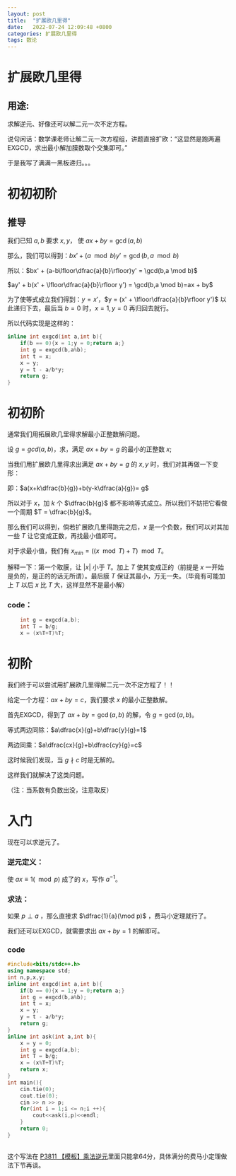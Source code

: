 ```yaml
---
layout: post
title:  "扩展欧几里得"
date:   2022-07-24 12:09:48 +0800
categories: 扩展欧几里得
tags: 数论
---
```

# 扩展欧几里得

## 用途:
求解逆元、好像还可以解二元一次不定方程。

说句闲话：数学课老师让解二元一次方程组，讲题直接扩欧：“这显然是跑两遍EXGCD，求出最小解加膜数取个交集即可。”

于是我写了满满一黑板递归。。。

# 初初初阶

## 推导

我们已知 $a,b$ 要求 $x,y$， 使 $ax + by = \gcd(a,b)$

那么，我们可以得到：$bx'+(a \mod b)y' = \gcd(b,a \mod b)$

所以：$bx' + (a-b\lfloor\dfrac{a}{b}\rfloor)y' = \gcd(b,a \mod b)$

 $ay' + b(x' + \lfloor\dfrac{a}{b}\rfloor y') = \gcd(b,a \mod b)=ax + by$

为了使等式成立我们得到：$y=x'$，$y = (x' + \lfloor\dfrac{a}{b}\rfloor y')$ 以此递归下去，最后当 $b = 0$ 时，$x = 1,y = 0$ 再归回去就行。

所以代码实现是这样的：

```cpp
inline int exgcd(int a,int b){
	if(b == 0){x = 1;y = 0;return a;}
	int g = exgcd(b,a%b);
	int t = x;
	x = y;
	y = t - a/b*y;
	return g;
}
```
# 初初阶

通常我们用拓展欧几里得求解最小正整数解问题。

设 $g = gcd(a,b)$，求，满足 $ax+by=g$ 的最小的正整数 $x$;

当我们用扩展欧几里得求出满足 $ax+by=g$ 的 $x,y$ 时，我们对其再做一下变形：

即：$a(x+k\dfrac{b}{g})+b(y-k\dfrac{a}{g})= g$

所以对于 $x$，加 $k$ 个 $\dfrac{b}{g}$ 都不影响等式成立。所以我们不妨把它看做一个周期 $T = \dfrac{b}{g}$。

那么我们可以得到，倘若扩展欧几里得跑完之后，$x$ 是一个负数，我们可以对其加一些 $T$ 让它变成正数，再找最小值即可。

对于求最小值，我们有 $x_{min}=((x \mod T)+T) \mod T$。

解释一下：第一个取膜，让 $|x|$ 小于 $T$。加上 $T$ 使其变成正的（前提是 $x$ 一开始是负的，是正的的话无所谓）。最后膜 $T$ 保证其最小，万无一失。（毕竟有可能加上 $T$ 以后 $x$ 比 $T$ 大，这样显然不是最小解）

### code：
```cpp
	int g = exgcd(a,b);
	int T = b/g;
	x = (x%T+T)%T;
```


# 初阶

我们终于可以尝试用扩展欧几里得解二元一次不定方程了！！

给定一个方程：$ax+by=c$，我们要求 $x$ 的最小正整数解。

首先EXGCD，得到了 $ax+by=\gcd(a,b)$ 的解，令 $g = \gcd(a,b)$。

等式两边同除：$a\dfrac{x}{g}+b\dfrac{y}{g}=1$

两边同乘：$a\dfrac{cx}{g}+b\dfrac{cy}{g}=c$

这时候我们发现，当 $g \nmid c$ 时是无解的。

这样我们就解决了这类问题。

（注：当系数有负数出没，注意取反）

# 入门

现在可以求逆元了。

### 逆元定义：

使 $ax \equiv 1 (\mod p)$ 成了的 $x$，写作 $a^{-1}$。

### 求法：

如果 $p\perp a$ ，那么直接求 $\dfrac{1}{a}(\mod p)$ ，费马小定理就行了。

我们还可以EXGCD，就需要求出 $ax+by=1$ 的解即可。

### code
```cpp
#include<bits/stdc++.h>
using namespace std;
int n,p,x,y;
inline int exgcd(int a,int b){
	if(b == 0){x = 1;y = 0;return a;}
	int g = exgcd(b,a%b);
	int t = x;
	x = y;
	y = t - a/b*y;
	return g;
}
inline int ask(int a,int b){
	x = y = 0;
	int g = exgcd(a,b);
	int T = b/g;
	x = (x%T+T)%T;
	return x;
}
int main(){
	cin.tie(0);
	cout.tie(0);
	cin >> n >> p;
	for(int i = 1;i <= n;i ++){
		cout<<ask(i,p)<<endl;
	}
	return 0;
} 
 
```
这个写法在 [P3811 【模板】乘法逆元](https://www.luogu.com.cn/problem/P3811)里面只能拿64分，具体满分的费马小定理做法下节再谈。